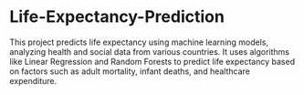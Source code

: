 # Life-Expectancy-Prediction
This project predicts life expectancy using machine learning models, analyzing health and social data from various countries. It uses algorithms like Linear Regression and Random Forests to predict life expectancy based on factors such as adult mortality, infant deaths, and healthcare expenditure.
